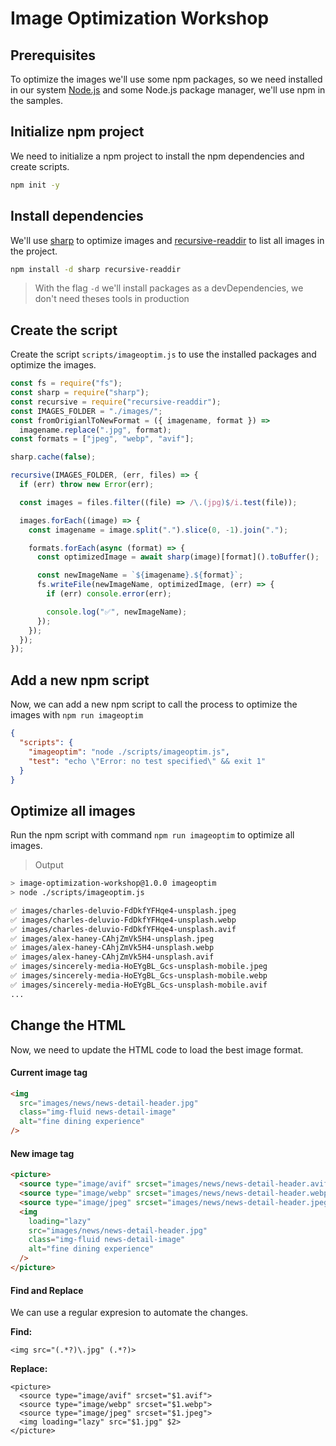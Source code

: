 # Image Optimization Workshop

## Prerequisites

To optimize the images we'll use some npm packages, so we need installed in our system [Node.js](https://nodejs.org/) and some Node.js package manager, we'll use npm in the samples.

## Initialize npm project

We need to initialize a npm project to install the npm dependencies and create scripts.

```bash
npm init -y
```

## Install dependencies

We'll use [sharp](https://sharp.pixelplumbing.com/) to optimize images and [recursive-readdir](https://github.com/jergason/recursive-readdir) to list all images in the project.

```bash
npm install -d sharp recursive-readdir
```

> With the flag `-d` we'll install packages as a devDependencies, we don't need theses tools in production

## Create the script

Create the script `scripts/imageoptim.js` to use the installed packages and optimize the images.

```js
const fs = require("fs");
const sharp = require("sharp");
const recursive = require("recursive-readdir");
const IMAGES_FOLDER = "./images/";
const fromOrigianlToNewFormat = ({ imagename, format }) =>
  imagename.replace(".jpg", format);
const formats = ["jpeg", "webp", "avif"];

sharp.cache(false);

recursive(IMAGES_FOLDER, (err, files) => {
  if (err) throw new Error(err);

  const images = files.filter((file) => /\.(jpg)$/i.test(file));

  images.forEach((image) => {
    const imagename = image.split(".").slice(0, -1).join(".");

    formats.forEach(async (format) => {
      const optimizedImage = await sharp(image)[format]().toBuffer();

      const newImageName = `${imagename}.${format}`;
      fs.writeFile(newImageName, optimizedImage, (err) => {
        if (err) console.error(err);

        console.log("✅", newImageName);
      });
    });
  });
});
```

## Add a new npm script

Now, we can add a new npm script to call the process to optimize the images with `npm run imageoptim`

```json
{
  "scripts": {
    "imageoptim": "node ./scripts/imageoptim.js",
    "test": "echo \"Error: no test specified\" && exit 1"
  }
}
```

## Optimize all images

Run the npm script with command `npm run imageoptim` to optimize all images.

> Output

```bash
> image-optimization-workshop@1.0.0 imageoptim
> node ./scripts/imageoptim.js

✅ images/charles-deluvio-FdDkfYFHqe4-unsplash.jpeg
✅ images/charles-deluvio-FdDkfYFHqe4-unsplash.webp
✅ images/charles-deluvio-FdDkfYFHqe4-unsplash.avif
✅ images/alex-haney-CAhjZmVk5H4-unsplash.jpeg
✅ images/alex-haney-CAhjZmVk5H4-unsplash.webp
✅ images/alex-haney-CAhjZmVk5H4-unsplash.avif
✅ images/sincerely-media-HoEYgBL_Gcs-unsplash-mobile.jpeg
✅ images/sincerely-media-HoEYgBL_Gcs-unsplash-mobile.webp
✅ images/sincerely-media-HoEYgBL_Gcs-unsplash-mobile.avif
...
```

## Change the HTML

Now, we need to update the HTML code to load the best image format.

#### Current image tag

```html
<img
  src="images/news/news-detail-header.jpg"
  class="img-fluid news-detail-image"
  alt="fine dining experience"
/>
```

#### New image tag

```html
<picture>
  <source type="image/avif" srcset="images/news/news-detail-header.avif" />
  <source type="image/webp" srcset="images/news/news-detail-header.webp" />
  <source type="image/jpeg" srcset="images/news/news-detail-header.jpeg" />
  <img
    loading="lazy"
    src="images/news/news-detail-header.jpg"
    class="img-fluid news-detail-image"
    alt="fine dining experience"
  />
</picture>
```

#### Find and Replace

We can use a regular expresion to automate the changes.

**Find:**

```
<img src="(.*?)\.jpg" (.*?)>
```

**Replace:**

```
<picture>
  <source type="image/avif" srcset="$1.avif">
  <source type="image/webp" srcset="$1.webp">
  <source type="image/jpeg" srcset="$1.jpeg">
  <img loading="lazy" src="$1.jpg" $2>
</picture>
```
